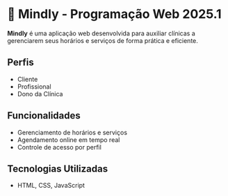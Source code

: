 # 🧠 Mindly - Programação Web 2025.1

**Mindly** é uma aplicação web desenvolvida para auxiliar clínicas a gerenciarem seus horários e serviços de forma prática e eficiente.

## Perfis
- Cliente
- Profissional
- Dono da Clínica

## Funcionalidades
- Gerenciamento de horários e serviços
- Agendamento online em tempo real
- Controle de acesso por perfil

## Tecnologias Utilizadas
- HTML, CSS, JavaScript
